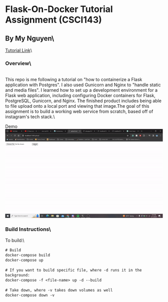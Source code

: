 # Flask-On-Docker Tutorial Assignment (CSCI143)
## By My Nguyen\

[Tutorial Link](https://testdriven.io/blog/dockerizing-flask-with-postgres-gunicorn-and-nginx/)\

### Overview\
\
This repo is me following a tutorial on "how to containerize a Flask application with Postgres". I also used Gunicorn and Nginx to "handle static and media files". I learned how to set up a development environment for a Flask web application, including configuring Docker containers for Flask, PostgreSQL, Gunicorn, and Nginx. The finished product includes being able to file upload onto a local port and viewing that image.The goal of this assignment is to build a working web service from scratch, based off of instagram's tech stack.\

Demo\
![alt text](/big-data.gif)

### Build Instructions\
To build:\
```
# Build
docker-compose build
docker-compose up

# If you want to build specific file, where -d runs it in the background:
docker-compose -f <file-name> up -d --build

# Take down, where -v takes down volumes as well
docker-compose down -v
```

